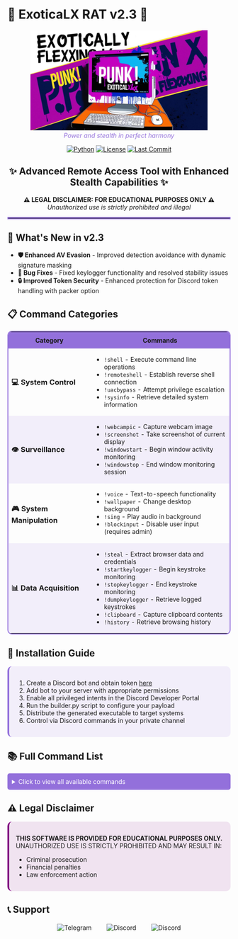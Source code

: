 # 💜 ExoticaLX RAT v2.3 💜

<p align="center">
  <img src="https://github.com/deadexotic/exotically-flexing-discord-rat/blob/main/1.jpg?raw=true" width="400">
  <br>
  <em style="color: #9370DB;">Power and stealth in perfect harmony</em>
</p>

<div align="center">
  
[![Python](https://img.shields.io/badge/python-3.8+-8A2BE2?style=for-the-badge&logo=python&logoColor=white)](https://python.org)
[![License](https://img.shields.io/github/license/deadexotic/exotically-flexing-discord-rat?style=for-the-badge&color=9370DB)](LICENSE)
[![Last Commit](https://img.shields.io/github/last-commit/deadexotic/exotically-flexing-discord-rat?style=for-the-badge&color=800080)](https://github.com/deadexotic/exotically-flexing-discord-rat/commits/main)
  
</div>

<div align="center">
  <h2>✨ Advanced Remote Access Tool with Enhanced Stealth Capabilities ✨</h2>
  <p><strong>⚠️ LEGAL DISCLAIMER: FOR EDUCATIONAL PURPOSES ONLY ⚠️</strong><br>
  <em>Unauthorized use is strictly prohibited and illegal</em></p>
</div>

<hr style="border: 2px solid #9370DB;">

## 🌟 What's New in v2.3

- **🛡️ Enhanced AV Evasion** - Improved detection avoidance with dynamic signature masking
- **🔧 Bug Fixes** - Fixed keylogger functionality and resolved stability issues
- **🔒 Improved Token Security** - Enhanced protection for Discord token handling with packer option

## 📋 Command Categories

<table align="center" style="border: 2px solid #9370DB; border-radius: 10px;">
<tr style="background-color: #9370DB;">
  <th style="padding: 10px;">Category</th>
  <th style="padding: 10px;">Commands</th>
</tr>

<tr>
  <td><h3>💻 System Control</h3></td>
  <td>
    <ul>
      <li><code>!shell</code> - Execute command line operations</li>
      <li><code>!remoteshell</code> - Establish reverse shell connection</li>
      <li><code>!uacbypass</code> - Attempt privilege escalation</li>
      <li><code>!sysinfo</code> - Retrieve detailed system information</li>
    </ul>
  </td>
</tr>

<tr style="background-color: rgba(147, 112, 219, 0.1);">
  <td><h3>👁️ Surveillance</h3></td>
  <td>
    <ul>
      <li><code>!webcampic</code> - Capture webcam image</li>
      <li><code>!screenshot</code> - Take screenshot of current display</li>
      <li><code>!windowstart</code> - Begin window activity monitoring</li>
      <li><code>!windowstop</code> - End window monitoring session</li>
    </ul>
  </td>
</tr>

<tr>
  <td><h3>🎮 System Manipulation</h3></td>
  <td>
    <ul>
      <li><code>!voice</code> - Text-to-speech functionality</li>
      <li><code>!wallpaper</code> - Change desktop background</li>
      <li><code>!sing</code> - Play audio in background</li>
      <li><code>!blockinput</code> - Disable user input (requires admin)</li>
    </ul>
  </td>
</tr>

<tr style="background-color: rgba(147, 112, 219, 0.1);">
  <td><h3>📊 Data Acquisition</h3></td>
  <td>
    <ul>
      <li><code>!steal</code> - Extract browser data and credentials</li>
      <li><code>!startkeylogger</code> - Begin keystroke monitoring</li>
      <li><code>!stopkeylogger</code> - End keystroke monitoring</li>
      <li><code>!dumpkeylogger</code> - Retrieve logged keystrokes</li>
      <li><code>!clipboard</code> - Capture clipboard contents</li>
      <li><code>!history</code> - Retrieve browsing history</li>
    </ul>
  </td>
</tr>
</table>

## 🚀 Installation Guide

<div style="background-color: rgba(147, 112, 219, 0.1); padding: 15px; border-radius: 10px; border-left: 4px solid #9370DB;">
  <ol>
    <li>Create a Discord bot and obtain token <a href="https://discordpy.readthedocs.io">here</a></li>
    <li>Add bot to your server with appropriate permissions</li>
    <li>Enable all privileged intents in the Discord Developer Portal</li>
    <li>Run the builder.py script to configure your payload</li>
    <li>Distribute the generated executable to target systems</li>
    <li>Control via Discord commands in your private channel</li>
  </ol>
</div>

## 📚 Full Command List

<details>
<summary style="background-color: #9370DB; color: white; padding: 10px; border-radius: 5px; cursor: pointer;">Click to view all available commands</summary>

<div style="padding: 15px; border: 1px solid #9370DB; border-radius: 0 0 10px 10px;">

### 💻 System Commands
`!shell [command]` - Execute system commands  
`!admincheck` - Verify administrative privileges  
`!sysinfo` - Retrieve system information  
`!cd [directory]` - Change current directory  
`!download [file]` - Download file from target  
`!upload [file]` - Upload file to target  

### 👁️ Surveillance
`!webcampic` - Capture webcam image  
`!screenshot` - Capture screen  
`!windowstart` - Begin window activity monitoring  
`!windowstop` - End window monitoring  
`!idletime` - Check user idle time  

### 📊 Data Collection
`!steal` - Extract browser data  
`!startkeylogger` - Begin keystroke monitoring  
`!stopkeylogger` - End keystroke monitoring  
`!dumpkeylogger` - Retrieve logged keystrokes  
`!clipboard` - Capture clipboard contents  
`!history` - Retrieve browsing history  
`!geolocate` - Approximate target location  

### 🎮 System Control
`!voice [text]` - Text-to-speech output  
`!wallpaper` - Change desktop background  
`!sing [url]` - Play YouTube audio  
`!stopsing` - Stop audio playback  
`!volumemax` - Set volume to maximum  
`!volumezero` - Mute volume  
`!blockinput` - Disable user input (admin required)  
`!unblockinput` - Re-enable user input  
`!write [text]` - Simulate keyboard input  
`!message [text]` - Display message box  
`!exit` - Terminate RAT process  
`!kill [session/all]` - End specific or all sessions  

</div>
</details>

## ⚠️ Legal Disclaimer

<div style="background-color: rgba(128, 0, 128, 0.1); padding: 15px; border-radius: 10px; border-left: 4px solid #800080;">
  <p><strong>THIS SOFTWARE IS PROVIDED FOR EDUCATIONAL PURPOSES ONLY.</strong><br>
  UNAUTHORIZED USE IS STRICTLY PROHIBITED AND MAY RESULT IN:</p>
  <ul>
    <li>Criminal prosecution</li>
    <li>Financial penalties</li>
    <li>Law enforcement action</li>
  </ul>
</div>

## 📞 Support

<div align="center" style="margin-top: 20px;">
  <a href="https://t.me/simwiping" style="text-decoration: none; margin: 0 15px;">
    <img src="https://img.shields.io/badge/Telegram-@simwiping-8A2BE2?style=for-the-badge&logo=telegram" alt="Telegram">
  </a>
  <a href="https://discord.com" style="text-decoration: none; margin: 0 15px;">
    <img src="https://img.shields.io/badge/Discord-@hoaofficial-9370DB?style=for-the-badge&logo=discord" alt="Discord">
  </a>
  <a href="https://discord.com" style="text-decoration: none; margin: 0 15px;">
    <img src="https://img.shields.io/badge/Discord-@hqrdcore-9370DB?style=for-the-badge&logo=discord" alt="Discord">
  </a>
</div>
